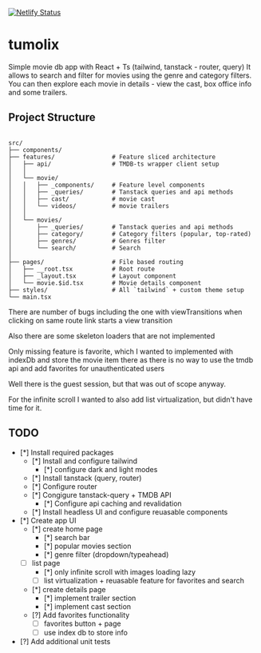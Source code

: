 [![Netlify Status](https://api.netlify.com/api/v1/badges/dfd62f48-8b03-4cb7-8595-c094c796a761/deploy-status)](https://app.netlify.com/projects/tumolix/deploys)
# tumolix


Simple movie db app with  React + Ts (tailwind, tanstack - router, query)
It allows to search and filter for movies using the genre and category filters.
You can then explore each movie in details - view the cast, box office info and some trailers.

## Project Structure
```

src/
├── components/              
├── features/                # Feature sliced architecture
│   ├── api/                 # TMDB-ts wrapper client setup
│   │
│   └── movie/              
│   │   ├── _components/     # Feature level components
│   │   ├── _queries/        # Tanstack queries and api methods
│   │   ├── cast/            # movie cast
│   │   └── videos/          # movie trailers
│   │
│   └── movies/              
│       ├── _queries/        # Tanstack queries and api methods
│       ├── category/        # Category filters (popular, top-rated)
│       ├── genres/          # Genres filter
│       └── search/          # Search
│    
├── pages/                   # File based routing
│   ├── __root.tsx           # Root route
│   ├── _layout.tsx          # Layout component
│   └── movie.$id.tsx        # Movie details component
├── styles/                  # All `tailwind` + custom theme setup
└── main.tsx                 

```

There are number of bugs including the one with viewTransitions when clicking on same route link starts a view transition

Also there are some skeleton loaders that are not implemented


Only missing feature is favorite, which I wanted to implemented with indexDb and store the movie item there as there is no way to use the tmdb api and add favorites for unauthenticated users

Well there is the guest session, but that was out of scope anyway.


For the infinite scroll I wanted to also add list virtualization, but didn't have time for it.





## TODO

- [*] Install required packages
  - [*] Install and configure tailwind
    - [*] configure dark and light modes
  - [*] Install tanstack (query, router)
  - [*] Configure router
  - [*] Congigure tanstack-query + TMDB API
    - [*] Configure api caching and revalidation
  - [*] Install headless UI and configure reuasable components
- [*] Create app UI
  - [*] create home page
    - [*] search bar
    - [*] popular movies section
    - [*] genre filter (dropdown/typeahead)
  - [ ] list page
    - [*] only infinite scroll with images loading lazy
    - [ ] list virtualization + reuasable feature for favorites and search
  - [*] create details page
    - [*] implement trailer section
    - [*] implement cast section
  - [?] Add favorites functionality
    - [ ] favorites button + page
    - [ ] use index db to store info
- [?] Add additional unit tests
